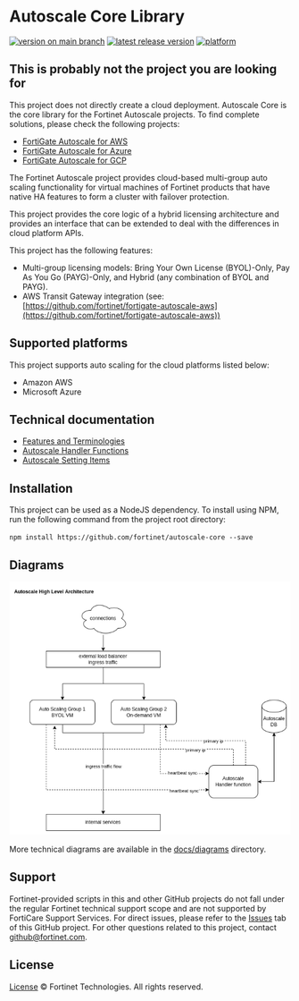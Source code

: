 # Autoscale Core Library

[![version on main branch](https://img.shields.io/github/package-json/v/fortinet/autoscale-core?label=version%20on%20main%20branch)](./) [![latest release version](https://img.shields.io/github/v/release/fortinet/autoscale-core?label=latest%20release%20version)](https://github.com/fortinet/autoscale-core/releases/latest) [![platform](https://img.shields.io/badge/platform-AWS%20|%20Azure-green.svg)](./)

## This is probably not the project you are looking for

This project does not directly create a cloud deployment. Autoscale Core is the core library for the Fortinet Autoscale projects. To find complete solutions, please check the following projects:

* [FortiGate Autoscale for AWS](https://github.com/fortinet/fortigate-autoscale-aws)
* [FortiGate Autoscale for Azure](https://github.com/fortinet/fortigate-autoscale-azure)
* [FortiGate Autoscale for GCP](https://github.com/fortinet/fortigate-autoscale-gcp)

The Fortinet Autoscale project provides cloud-based multi-group auto scaling functionality for virtual machines of Fortinet products that have native HA features to form a cluster with failover protection.

This project provides the core logic of a hybrid licensing architecture and provides an interface that can be extended to deal with the differences in cloud platform APIs.

This project has the following features:

* Multi-group licensing models: Bring Your Own License (BYOL)-Only, Pay As You Go (PAYG)-Only, and Hybrid (any combination of BYOL and PAYG).
* AWS Transit Gateway integration (see: [https://github.com/fortinet/fortigate-autoscale-aws](https://github.com/fortinet/fortigate-autoscale-aws))

## Supported platforms

This project supports auto scaling for the cloud platforms listed below:

* Amazon AWS
* Microsoft Azure

## Technical documentation
* [Features and Terminologies](docs/features_and_terms.md)
* [Autoscale Handler Functions](docs/autoscale_handlers.md)
* [Autoscale Setting Items](docs/autoscale_setting_items.md)


## Installation

This project can be used as a NodeJS dependency. To install using NPM, run the following command from the project root directory:

`npm install https://github.com/fortinet/autoscale-core --save`

## Diagrams
![High Level Architecture](/docs/diagrams/Autoscale_3.0_design_High_level_architecture.png)

More technical diagrams are available in the [docs/diagrams](docs/diagrams) directory.

## Support

Fortinet-provided scripts in this and other GitHub projects do not fall under the regular Fortinet technical support scope and are not supported by FortiCare Support Services. For direct issues, please refer to the [Issues](https://github.com/fortinet/autoscale-core/issues) tab of this GitHub project. For other questions related to this project, contact  [github@fortinet.com](mailto:github@fortinet.com).

## License

[License](./LICENSE) © Fortinet Technologies. All rights reserved.
